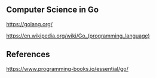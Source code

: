## Computer Science in Go

https://golang.org/

https://en.wikipedia.org/wiki/Go_(programming_language)

## References

https://www.programming-books.io/essential/go/
